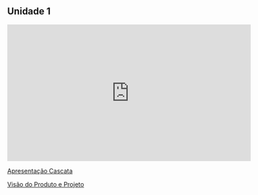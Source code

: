 ## Unidade 1

<iframe width="560" height="315" src="https://www.youtube.com/embed/ORlWwWof6hg" title="YouTube video player" frameborder="0" allow="accelerometer; autoplay; clipboard-write; encrypted-media; gyroscope; picture-in-picture; web-share" allowfullscreen></iframe>

[Apresentação Cascata](files/Apresenta%C3%A7%C3%A3o%20Cascata-2.pdf)

[Visão do Produto e Projeto](https://github.com/mdsreq-fga-unb/2023.1-SustentaSaude/blob/main/docs/files/SOSoptica-visao-do-produto-e-projeto.pdf) 